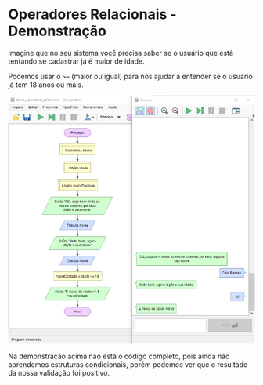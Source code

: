 # Operadores Relacionais - Demonstração

Imagine que no seu sistema você precisa saber se o usuário que está tentando se cadastrar já é maior de idade.

Podemos usar o `>=` (maior ou igual) para nos ajudar a entender se o usuário já tem 18 anos ou mais.

<P align="center">
    <img src="../assets/demo_operadores_relacionais.png">
</p>

Na demonstração acima não está o código completo, pois ainda não aprendemos estruturas condicionais, porém podemos ver que o resultado da nossa validação foi positivo.